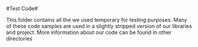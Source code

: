 #Test Code#
<p>
This folder contains all the we used temporary for testing purposes. Many of these code samples are used in a slightly stripped version of our libraries and project. More information about our code can be found in other directories
</p>
